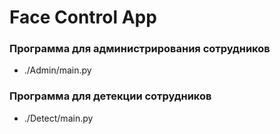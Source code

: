 # Face Control App

### Программа для администрирования сотрудников

- ./Admin/main.py

### Программа для детекции сотрудников

- ./Detect/main.py